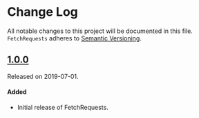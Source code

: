# Change Log
All notable changes to this project will be documented in this file.
`FetchRequests` adheres to [Semantic Versioning](https://semver.org/).

## [1.0.0](https://github.com/crewos/FetchRequests/releases/tag/1.0.0)
Released on 2019-07-01.

#### Added
- Initial release of FetchRequests.
